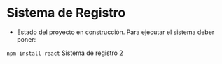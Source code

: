 <h1> Sistema de Registro </h1>

- Estado del proyecto en construcción. 
Para ejecutar el sistema deber poner:

```npm install react```
Sistema de registro 2
